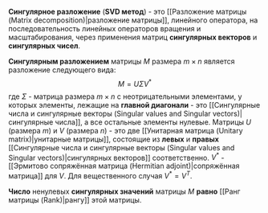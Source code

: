 **Сингулярное разложение** (**SVD метод**) - это [[Разложение матрицы (Matrix decomposition)|разложение матрицы]], линейного оператора, на последовательность линейных операторов вращения и масштабирования, через применения матриц **сингулярных векторов** и **сингулярных чисел**.

**Сингулярным разложением** матрицы $M$ размера $m \times n$ является разложение следующего вида:$$M=U\Sigma V^*$$где $\Sigma$ - матрица размера $m \times n$ с неотрицательными элементами, у которых элементы, лежащие на **главной диагонали** - это [[Сингулярные числа и сингулярные векторы (Singular values and Singular vectors)|сингулярные числа]], а все остальные элементы нулевые. Матрицы $U$ (размера $m$) и $V$ (размера $n$) - это две [[Унитарная матрица (Unitary matrix)|унитарные матрицы]], состоящие из **левых** и **правых** [[Сингулярные числа и сингулярные векторы (Singular values and Singular vectors)|сингулярных векторов]] соответственно. $V^*$ - [[Эрмитово сопряжённая матрица (Hermitian adjoint)|сопряжённая матрица]] для $V$. Для вещественного случая $V^*=V^T$.

**Число** ненулевых **сингулярных значений** матрицы $M$ **равно** [[Ранг матрицы (Rank)|рангу]] этой матрицы.
